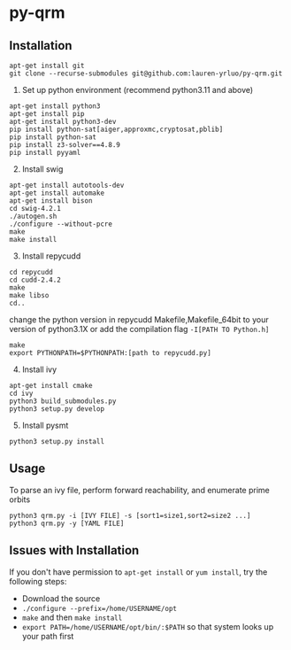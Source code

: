 # py-qrm
## Installation
```
apt-get install git
git clone --recurse-submodules git@github.com:lauren-yrluo/py-qrm.git
```
1. Set up python environment (recommend python3.11 and above)
```
apt-get install python3
apt-get install pip
apt-get install python3-dev
pip install python-sat[aiger,approxmc,cryptosat,pblib]
pip install python-sat
pip install z3-solver==4.8.9
pip install pyyaml
```

2. Install swig
```
apt-get install autotools-dev
apt-get install automake
apt-get install bison
cd swig-4.2.1
./autogen.sh
./configure --without-pcre
make
make install
```
3. Install repycudd
```
cd repycudd
cd cudd-2.4.2
make
make libso
cd..
```

change the python version in repycudd Makefile,Makefile_64bit to your version of python3.1X or add the compilation flag `-I[PATH TO Python.h]`
```
make
export PYTHONPATH=$PYTHONPATH:[path to repycudd.py]
```

4. Install ivy
```
apt-get install cmake
cd ivy
python3 build_submodules.py
python3 setup.py develop
```

5. Install pysmt
```
python3 setup.py install
```
## Usage
To parse an ivy file, perform forward reachability, and enumerate prime orbits
```=python3
python3 qrm.py -i [IVY FILE] -s [sort1=size1,sort2=size2 ...]
python3 qrm.py -y [YAML FILE]
```

## Issues with Installation
If you don't have permission to `apt-get install` or `yum install`, try the following steps:
- Download the source
- `./configure --prefix=/home/USERNAME/opt`
- `make` and then `make install`
- `export PATH=/home/USERNAME/opt/bin/:$PATH` so that system looks up your path first

